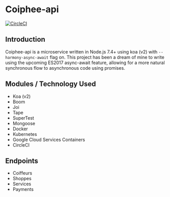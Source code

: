 # Coiphee-api

[![CircleCI](https://circleci.com/gh/grenti/coiphee-api/tree/dev.svg?style=svg)](https://circleci.com/gh/grenti/coiphee-api/tree/dev)

## Introduction
Coiphee-api is a microservice written in Node.js 7.4+ using koa (v2) with `--harmony-async-await` flag on. This project
has been a dream of mine to write using the upcoming ES2017 async-await feature, allowing for a more
natural synchronous flow to asynchronous code using promises. 

## Modules / Technology Used
  - Koa (v2)
  - Boom
  - Joi
  - Tape
  - SuperTest
  - Mongoose
  - Docker
  - Kubernetes
  - Google Cloud Services Containers
  - CircleCI

## Endpoints

  - Coiffeurs
  - Shoppes
  - Services
  - Payments
